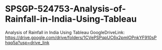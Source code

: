 # SPSGP-524753-Analysis-of-Rainfall-in-India-Using-Tableau
Analysis of Rainfall in India Using Tableau
GoogleDriveLink: https://drive.google.com/drive/folders/1CVePSPqpUC6x2pmlOPnkYF910sPhqq5a?usp=drive_link
